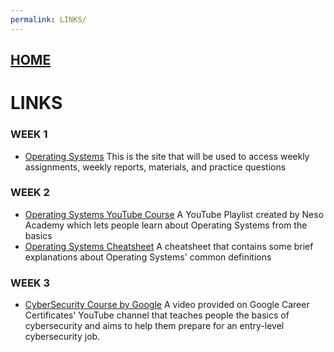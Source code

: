 ```yaml
---
permalink: LINKS/
---
```


## [HOME](../)

# LINKS

### WEEK 1
* [Operating Systems](https://os.vlsm.org/)
  This is the site that will be used to access weekly assignments, weekly reports, materials, and practice questions
### WEEK 2
* [Operating Systems YouTube Course](https://www.youtube.com/watch?v=vBURTt97EkA&list=PLBlnK6fEyqRiVhbXDGLXDk_OQAeuVcp2O)
  A YouTube Playlist created by Neso Academy which lets people learn about Operating Systems from the basics
* [Operating Systems Cheatsheet](https://github.com/Gauraviitkgp/Math-IITKGP-Resources/blob/master/Operating%20Systems%20Cheat%20Sheet.pdf)
  A cheatsheet that contains some brief explanations about Operating Systems' common definitions
### WEEK 3
* [CyberSecurity Course by Google](https://www.youtube.com/watch?v=_DVVNOGYtmU)
  A video provided on Google Career Certificates' YouTube channel that teaches people the basics of cybersecurity and aims to help them prepare for an entry-level cybersecurity job.



